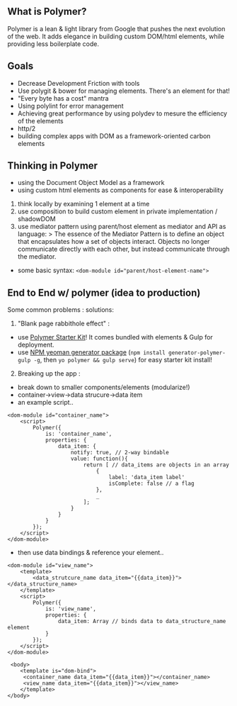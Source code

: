 ## What is Polymer?
Polymer is a lean & light library from Google that pushes the next evolution of the web.
It adds elegance in building custom DOM/html elements, while providing less boilerplate code.
## Goals
- Decrease Development Friction with tools
- Use polygit & bower for managing elements.  There's an element for that!
- "Every byte has a cost" mantra
- Using polylint for error management
- Achieving great performance by using polydev to mesure the efficiency of the elements
- http/2
- building complex apps with DOM as a framework-oriented carbon elements

## Thinking in Polymer
- using the Document Object Model as a framework
- using custom html elements as components for ease & interoperability
1. think locally by examining 1 element at a time
2. use composition to build custom element in private implementation / shadowDOM
3. use mediator pattern using parent/host element as mediator and API as language: > The essence of the Mediator Pattern is to define an object that encapsulates how a set of objects interact.  Objects no longer communicate directly with each other, but instead communicate through the mediator.
- some basic syntax:
`<dom-module id="parent/host-element-name">`

## End to End w/ polymer (idea to production)
Some common problems : solutions:


1. "Blank page rabbithole effect" : 
  - use [Polymer Starter Kit](https://developers.google.com/web/tools/polymer-starter-kit/?hl=en)!  It comes bundled with elements & Gulp for deployment.
  - use [NPM yeoman generator package](https://www.npmjs.com/package/generator-polymer-gulp) (`npm install generator-polymer-gulp -g`, then `yo polymer && gulp serve`) for easy starter kit install!
2. Breaking up the app :
  - break down to smaller components/elements (modularize!)
  - container->view->data strucure->data item
  - an example script.. 
```
<dom-module id="container_name">
	<script>
		Polymer({
			is: 'container_name',
			properties: {
				data_item: {
					notify: true, // 2-way bindable
					value: function(){
						return [ // data_items are objects in an array
							{
								label: 'data_item label'
								isComplete: false // a flag
							},
							_
						];
					}
				}
			}
		});
	</script>
</dom-module>
```
  - then use data bindings & reference your element..
```
<dom-module id="view_name">
	<template>
		<data_strutcure_name data_item="{{data_item}}"></data_structure_name>
	</template>
	<script>
		Polymer({
			is: 'view_name',
			properties: {
				data_item: Array // binds data to data_structure_name element
			}
		});
	</script>
</dom-module>
```
```
 <body>
 	<template is="dom-bind">
	 <container_name data_item="{{data_item}}"></container_name>
	 <view_name data_item="{{data_item}}"></view_name>
	</template>
</body>
```
